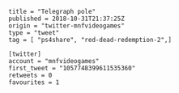 ```
title = "Telegraph pole"
published = 2018-10-31T21:37:25Z
origin = "twitter-mnfvideogames"
type = "tweet"
tag = [ "ps4share", "red-dead-redemption-2",]

[twitter]
account = "mnfvideogames"
first_tweet = "1057748399611535360"
retweets = 0
favourites = 1
```

<p class='image'><img src='https://mnf.m17s.net/2018/10/31/Dq3gj8MX4AIOJtT.jpg' alt=''></p>

